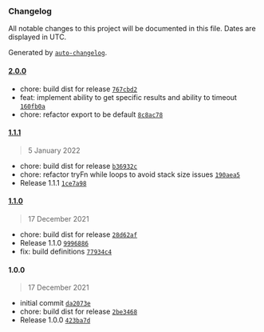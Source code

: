 ### Changelog

All notable changes to this project will be documented in this file. Dates are displayed in UTC.

Generated by [`auto-changelog`](https://github.com/CookPete/auto-changelog).

#### [2.0.0](https://github.com/simplyhexagonal/function-queue/compare/1.1.1...2.0.0)

- chore: build dist for release [`767cbd2`](https://github.com/simplyhexagonal/function-queue/commit/767cbd2262bd946fe16e82793b4edfab79a72ace)
- feat: implement ability to get specific results and ability to timeout [`160fb0a`](https://github.com/simplyhexagonal/function-queue/commit/160fb0a19574641d539f17bfa7b445061d24ba90)
- chore: refactor export to be default [`8c8ac78`](https://github.com/simplyhexagonal/function-queue/commit/8c8ac780beac8a259ef3e5491abae276f90162ed)

#### [1.1.1](https://github.com/simplyhexagonal/function-queue/compare/1.1.0...1.1.1)

> 5 January 2022

- chore: build dist for release [`b36932c`](https://github.com/simplyhexagonal/function-queue/commit/b36932ceeafa91208705a07c067f60a8d99a3387)
- chore: refactor tryFn while loops to avoid stack size issues [`190aea5`](https://github.com/simplyhexagonal/function-queue/commit/190aea5639463a37bf59235be2cfa9b10af126e0)
- Release 1.1.1 [`1ce7a98`](https://github.com/simplyhexagonal/function-queue/commit/1ce7a98dd8d1e6dfc5e33cd258a076746f37c38b)

#### [1.1.0](https://github.com/simplyhexagonal/function-queue/compare/1.0.0...1.1.0)

> 17 December 2021

- chore: build dist for release [`28d62af`](https://github.com/simplyhexagonal/function-queue/commit/28d62afef174f0f943612524f5cb0d976206fd55)
- Release 1.1.0 [`9996886`](https://github.com/simplyhexagonal/function-queue/commit/9996886117b20783157966949bb2532f00226b5a)
- fix: build definitions [`77934c4`](https://github.com/simplyhexagonal/function-queue/commit/77934c47b458071a1b1078add4b642fae1343cd8)

#### 1.0.0

> 17 December 2021

- initial commit [`da2073e`](https://github.com/simplyhexagonal/function-queue/commit/da2073e572c41076e1873a119c8d659c01afb7ed)
- chore: build dist for release [`2be3468`](https://github.com/simplyhexagonal/function-queue/commit/2be34685e91a947afbef83b40f1d3dc94507633c)
- Release 1.0.0 [`423ba7d`](https://github.com/simplyhexagonal/function-queue/commit/423ba7df59d4d76ea6c39da673083a803b8215d8)
